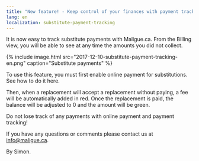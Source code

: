 ```yaml
---
title: "New feature! - Keep control of your finances with payment tracking"
lang: en
localization: substitute-payment-tracking
---
```

It is now easy to track substitute payments with Maligue.ca. From the Billing view, you will be able to see at any time the amounts you did not collect.

{% include image.html src="2017-12-10-substitute-payment-tracking-en.png" caption="Substitute payments" %}

To use this feature, you must first enable online payment for substitutions. See how to do it here.

Then, when a replacement will accept a replacement without paying, a fee will be automatically added in red. Once the replacement is paid, the balance will be adjusted to 0 and the amount will be green.

Do not lose track of any payments with online payment and payment tracking!

If you have any questions or comments please contact us at [info@maligue.ca](mailto:info@maligue.ca).

By Simon.